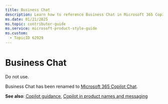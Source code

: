 ```yaml
---
title: Business Chat
description: Learn how to reference Business Chat in Microsoft 365 Copilot documentation. Follow guidelines for first and subsequent mentions, marketing use, and localization.
ms.date: 01/21/2025
ms.topic: contributor-guide
ms.service: microsoft-product-style-guide
ms.custom:
  - TopicID 62929
---
```



# Business Chat

Do not use. 

Business Chat has been renamed to [Microsoft 365 Copilot Chat](~/copilot-guidance/copilot/microsoft-365-copilot-chat.md).


**See also**: [Copilot guidance](~/copilot-guidance/copilot-guidance.md), [Copilot in product names and messaging](~/copilot-guidance/copilot-in-product-names-and-messaging.md)

  
